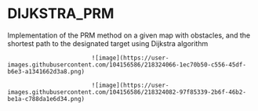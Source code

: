 # DIJKSTRA_PRM
Implementation of the PRM method on a given map with obstacles, and the shortest path to the designated target using Dijkstra algorithm 

							![image](https://user-images.githubusercontent.com/104156586/218324066-1ec70b50-c556-45df-b6e3-a1341662d3a8.png)

							![image](https://user-images.githubusercontent.com/104156586/218324082-97f85339-2b6f-46b2-be1a-c788da1e6d34.png)
